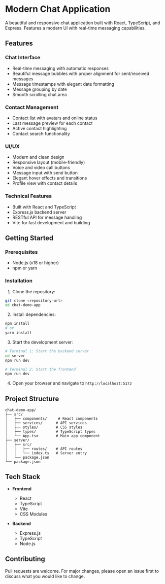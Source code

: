 # Modern Chat Application

A beautiful and responsive chat application built with React, TypeScript, and Express. Features a modern UI with real-time messaging capabilities.

## Features

### Chat Interface
- Real-time messaging with automatic responses
- Beautiful message bubbles with proper alignment for sent/received messages
- Message timestamps with elegant date formatting
- Message grouping by date
- Smooth scrolling chat area

### Contact Management
- Contact list with avatars and online status
- Last message preview for each contact
- Active contact highlighting
- Contact search functionality

### UI/UX
- Modern and clean design
- Responsive layout (mobile-friendly)
- Voice and video call buttons
- Message input with send button
- Elegant hover effects and transitions
- Profile view with contact details

### Technical Features
- Built with React and TypeScript
- Express.js backend server
- RESTful API for message handling
- Vite for fast development and building

## Getting Started

### Prerequisites
- Node.js (v18 or higher)
- npm or yarn

### Installation

1. Clone the repository:
```bash
git clone <repository-url>
cd chat-demo-app
```

2. Install dependencies:
```bash
npm install
# or
yarn install
```

3. Start the development server:
```bash
# Terminal 1: Start the backend server
cd server
npm run dev

# Terminal 2: Start the frontend
npm run dev
```

4. Open your browser and navigate to `http://localhost:5173`

## Project Structure

```
chat-demo-app/
├── src/
│   ├── components/     # React components
│   ├── services/      # API services
│   ├── styles/        # CSS styles
│   ├── types/         # TypeScript types
│   └── App.tsx        # Main app component
├── server/
│   ├── src/
│   │   ├── routes/    # API routes
│   │   └── index.ts   # Server entry
│   └── package.json
└── package.json
```

## Tech Stack

- **Frontend**
  - React
  - TypeScript
  - Vite
  - CSS Modules

- **Backend**
  - Express.js
  - TypeScript
  - Node.js

## Contributing

Pull requests are welcome. For major changes, please open an issue first to discuss what you would like to change.
